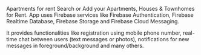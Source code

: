 ﻿Apartments for rent
Search or Add your Apartments, Houses & Townhomes for Rent. App uses Firebase services like Firebase Authentication, Firebase Realtime Database, Firebase Storage and Firebase Cloud Messaging.

It provides functionalities like registration using mobile phone number, real-time chat between users (text messages or photos), notifications for new messages in foreground/background and many others.
